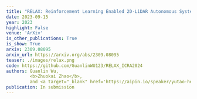 ```yaml
---
title: "RELAX: Reinforcement Learning Enabled 2D-LiDAR Autonomous System for Parsimonious UAVs"
date: 2023-09-15
year: 2023
highlight: False
venue: 'ArXiv'
is_other_publications: True
is_show: True
arxiv: 2309.08095
arxiv_url: https://arxiv.org/abs/2309.08095
teaser: ./images/relax.png
code: https://github.com/GuanlinWU123/RELAX_ICRA2024
authors: Guanlin Wu,
         <b>Zhuokai Zhao</b>,
         and <a target="_blank" href='https://aipin.io/speaker/yutao-he/'>Yutao He</a>
publication: In submission
---
```

